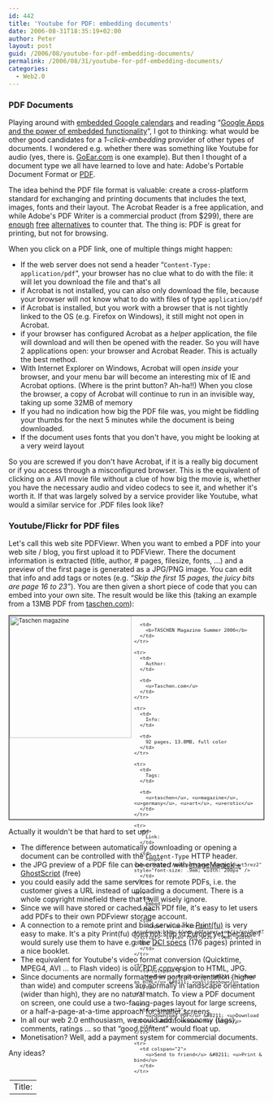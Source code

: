 ```yaml
---
id: 442
title: 'Youtube for PDF: embedding documents'
date: 2006-08-31T18:35:19+02:00
author: Peter
layout: post
guid: /2006/08/youtube-for-pdf-embedding-documents/
permalink: /2006/08/31/youtube-for-pdf-embedding-documents/
categories:
  - Web2.0
---
```

### PDF Documents

Playing around with [embedded Google calendars](/2006/08/brussels-tango-on-google-calendar/) and reading &#8220;[Google Apps and the power of embedded functionality](http://www.longtail.com/the_long_tail/2006/08/google_apps_and.html)&#8220;, I got to thinking: what would be other good candidates for a _1-click-embedding_ provider of other types of documents. I wondered e.g. whether there was something like Youtube for audio (yes, there is. [GoEar.com](http://www.goear.com) is one example). But then I thought of a document type we all have learned to love and hate: Adobe's Portable Document Format or [PDF](http://en.wikipedia.org/wiki/PDF).

The idea behind the PDF file format is valuable: create a cross-platform standard for exchanging and printing documents that includes the text, images, fonts and their layout. The Acrobat Reader is a free application, and while Adobe's PDF Writer is a commercial product (from $299), there are [enough](http://www.pdf995.com/) [free](http://www.cutepdf.com/) [alternatives](http://www.primopdf.com/) to counter that. The thing is: PDF is great for printing, but not for browsing. 

When you click on a PDF link, one of multiple things might happen:

  * If the web server does not send a header &#8220;`Content-Type: application/pdf`&#8220;, your browser has no clue what to do with the file: it will let you download the file and that's all
  * if Acrobat is not installed, you can also only download the file, because your browser will not know what to do with files of type `application/pdf`
  * if Acrobat is installed, but you work with a browser that is not tightly linked to the OS (e.g. Firefox on Windows), it still might not open in Acrobat.
  * if your browser has configured Acrobat as a _helper_ application, the file will download and will then be opened with the reader. So you will have 2 applications open: your browser and Acrobat Reader. This is actually the best method.
  * With Internet Explorer on Windows, Acrobat will open _inside_ your browser, and your menu bar will become an interesting mix of IE and Acrobat options. (Where is the print button? Ah-ha!!) When you close the browser, a copy of Acrobat will continue to run in an invisible way, taking up some 32MB of memory
  * If you had no indication how big the PDF file was, you might be fiddling your thumbs for the next 5 minutes while the document is being downloaded.
  * If the document uses fonts that you don't have, you might be looking at a very weird layout

So you are screwed if you don't have Acrobat, if it is a really big document or if you access through a misconfigured browser. This is the equivalent of clicking on a .AVI movie file without a clue of how big the movie is, whether you have the necessary audio and video codecs to see it, and whether it's worth it. If that was largely solved by a service provider like Youtube, what would a similar service for .PDF files look like?  
<!--more-->

### Youtube/Flickr for PDF files

Let's call this web site PDFViewr. When you want to embed a PDF into your web site / blog, you first upload it to PDFViewr. There the document information is extracted (title, author, # pages, filesize, fonts, &#8230;) and a preview of the first page is generated as a JPG/PNG image. You can edit that info and add tags or notes (e.g. _&#8220;Skip the first 15 pages, the juicy bits are page 16 to 23&#8221;_). You are then given a short piece of code that you can embed into your own site. The result would be like this (taking an example from a 13MB PDF from [taschen.com](http://www.taschen.com/pages/en/downloads/browse/37.htm)):

<div style="border: 2px #666 solid; height: 400px; font-size: .8em;">
  <img src="http://static.flickr.com/98/229969112_d85e8d88f9_m.jpg" style="margin-right: 5px; width: 240px; heigth: 196px; float: left" alt="Taschen magazine" /></p> 
  
  <table style="margin: 0px" cellspacing="0" cellpadding="0" border="0">
    <tr>
      <td>
        Title:
      </td>
      
      <td>
        <b>TASCHEN Magazine Summer 2006</b>
      </td>
    </tr>
    
    <tr>
      <td>
        Author:
      </td>
      
      <td>
        <u>Taschen.com</u>
      </td>
    </tr>
    
    <tr>
      <td>
        Info:
      </td>
      
      <td>
        92 pages, 13.8MB, full color
      </td>
    </tr>
    
    <tr>
      <td>
        Tags:
      </td>
      
      <td>
        <u>taschen</u>, <u>magazine</u>, <u>germany</u>, <u>art</u>, <u>erotic</u>
      </td>
    </tr>
    
    <tr>
      <td>
        Link:
      </td>
      
      <td>
        <input value="http://www.pdfviewr.com/poi8uyt5rez2" style="font-size: .9em; width: 200px" />
      </td>
    </tr>
    
    <tr>
      <td>
        Embed:
      </td>
      
      <td>
        <input value="<script src=&quot;http://www.pdfviewr.com/js/poi8uyt5rez2.jssrc=&quot;></script>" style="font-size: .9em; width: 200px" />
      </td>
    </tr>
    
    <tr>
      <td colspan="2">
        <u>Read in Acrobat</u> &#8211; <u>Read as HTML</u> &#8211; <u>Slideshow</u>
      </td>
    </tr>
    
    <tr>
      <td colspan="2">
        <u>Download PDF</u> &#8211; <u>Download ZIP</u> &#8211; <u>Save for later</u>
      </td>
    </tr>
    
    <tr>
      <td colspan="2">
        <u>Send to friend</u> &#8211; <u>Print & bind</u>
      </td>
    </tr>
  </table>
</div>

Actually it wouldn't be that hard to set up: 

  * The difference between automatically downloading or opening a document can be controlled with the `Content-Type` HTTP header.
  * the JPG preview of a PDF file can be created with [ImageMagick + GhostScript](http://answers.google.com/answers/threadview?id=134543) (free)
  * you could easily add the same services for remote PDFs, i.e. the customer gives a URL instead of uploading a document. There is a whole copyright minefield there that I will wisely ignore.
  * Since we will have stored or cached each PDf file, it's easy to let users add PDFs to their own PDFviewr storage account.
  * A connection to a remote print and bind service like [Print(fu)](http://printfu.org/) is very easy to make. It's a pity Print(fu) does not ship to Europe yet, because I would surely use them to have e.g. the [DCI specs](http://www.dcimovies.com/) (176 pages) printed in a nice booklet.
  * The equivalent for Youtube's video format conversion (Quicktime, MPEG4, AVI &#8230; to Flash video) is our PDF conversion to HTML, JPG.
  * Since documents are normally formatted in portrait orientation (higher than wide) and computer screens are normally in landscape orientation (wider than high), they are no natural match. To view a PDF document on screen, one could use a two-facing-pages layout for large screens, or a half-a-page-at-a-time approach for smaller screens.
  * In all our web 2.0 enthousiasm, we could add folksonomy (tags), comments, ratings &#8230; so that &#8220;good content&#8221; would float up.
  * Monetisation? Well, add a payment system for commercial documents. 

Any ideas?